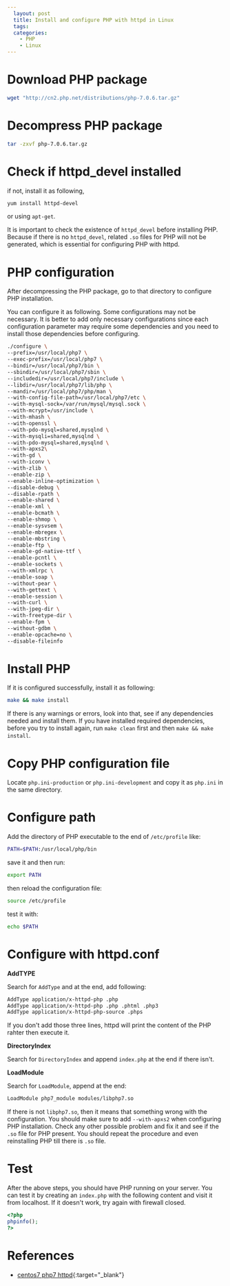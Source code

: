 ```yaml
---
  layout: post
  title: Install and configure PHP with httpd in Linux
  tags:
  categories:
    - PHP
    - Linux
---
```


# **Download PHP package**

```bash
wget "http://cn2.php.net/distributions/php-7.0.6.tar.gz"
```

# **Decompress PHP package**

```bash
tar -zxvf php-7.0.6.tar.gz
```
# **Check if httpd_devel installed**

if not, install it as following,

```bash
yum install httpd-devel
```

or using `apt-get`.

It is important to check the existence of `httpd_devel` before installing PHP.
Because if there is no `httpd_devel`, related `.so` files for PHP will not be
generated, which is essential for configuring PHP with httpd.

# **PHP configuration**

After decompressing the PHP package, go to that directory to configure PHP
installation.

You can configure it as following. Some configurations may not be necessary. It
is better to add only necessary configurations since each configuration parameter
may require some dependencies and you need to install those dependencies before
configuring.

```bash
./configure \
--prefix=/usr/local/php7 \
--exec-prefix=/usr/local/php7 \
--bindir=/usr/local/php7/bin \
--sbindir=/usr/local/php7/sbin \
--includedir=/usr/local/php7/include \
--libdir=/usr/local/php7/lib/php \
--mandir=/usr/local/php7/php/man \
--with-config-file-path=/usr/local/php7/etc \
--with-mysql-sock=/var/run/mysql/mysql.sock \
--with-mcrypt=/usr/include \
--with-mhash \
--with-openssl \
--with-pdo-mysql=shared,mysqlnd \
--with-mysqli=shared,mysqlnd \
--with-pdo-mysql=shared,mysqlnd \
--with-apxs2\
--with-gd \
--with-iconv \
--with-zlib \
--enable-zip \
--enable-inline-optimization \
--disable-debug \
--disable-rpath \
--enable-shared \
--enable-xml \
--enable-bcmath \
--enable-shmop \
--enable-sysvsem \
--enable-mbregex \
--enable-mbstring \
--enable-ftp \
--enable-gd-native-ttf \
--enable-pcntl \
--enable-sockets \
--with-xmlrpc \
--enable-soap \
--without-pear \
--with-gettext \
--enable-session \
--with-curl \
--with-jpeg-dir \
--with-freetype-dir \
--enable-fpm \
--without-gdbm \
--enable-opcache=no \
--disable-fileinfo
```

# **Install PHP**

If it is configured successfully, install it as following:

```bash
make && make install
```

If there is any warnings or errors, look into that, see if any dependencies
needed and install them. If you have installed required dependencies, before
you try to install again, run `make clean` first and then `make && make install`.

# **Copy PHP configuration file**

Locate `php.ini-production` or `php.ini-development` and copy it as `php.ini`
in the same directory.

# **Configure path**

Add the directory of PHP executable to the end of `/etc/profile` like:
```bash
PATH=$PATH:/usr/local/php/bin
```
save it and then run:
```bash
export PATH
```
then reload the configuration file:
```bash
source /etc/profile
```
test it with:
```bash
echo $PATH
```

# **Configure with httpd.conf**

**AddTYPE**

Search for `AddType` and at the end, add following:
```bash
AddType application/x-httpd-php .php
AddType application/x-httpd-php .php .phtml .php3
AddType application/x-httpd-php-source .phps
```
If you don't add those three lines, httpd will print the content of the PHP
rahter then execute it.

**DirectoryIndex**

Search for `DirectoryIndex` and append `index.php` at the end if there isn't.

**LoadModule**

Search for `LoadModule`, append at the end:
```bash
LoadModule php7_module modules/libphp7.so
```
If there is not `libphp7.so`, then it means that something wrong with the
configuration. You should make sure to add `--with-apxs2` when configuring PHP
installation. Check any other possible problem and fix it and see if the `.so`
file for PHP present. You should repeat the procedure and even reinstalling PHP
till there is `.so` file.

# **Test**
After the above steps, you should have PHP running on your server. You can test
it by creating an `index.php` with the following content and visit it from
localhost. If it doesn't work, try again with firewall closed.

```php
<?php
phpinfo();
?>
```

# **References**

- [centos7 php7 httpd](https://www.cnblogs.com/likui360/p/5511909.html){:target="_blank"}
